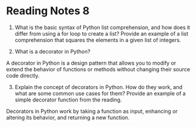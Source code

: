 # Reading Notes 8

1. What is the basic syntax of Python list comprehension, and how does it differ from using a for loop to create a list? Provide an example of a list comprehension that squares the elements in a given list of integers.



2. What is a decorator in Python?

A decorator in Python is a design pattern that allows you to modify or extend the behavior of functions or methods without changing their source code directly.

3. Explain the concept of decorators in Python. How do they work, and what are some common use cases for them? Provide an example of a simple decorator function from the reading.

Decorators in Python work by taking a function as input, enhancing or altering its behavior, and returning a new function. 
